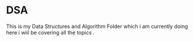 # DSA

This is my Data Structures and Algorithm Folder which i am currently doing here i wiil be covering all the topics .
